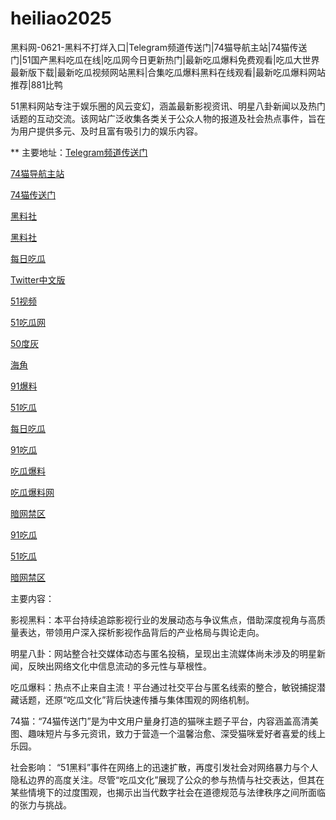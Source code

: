 # heiliao2025
黑料网-0621-黑料不打烊入口|Telegram频道传送门|74猫导航主站|74猫传送门|51国产黑料吃瓜在线|吃瓜网今日更新热门|最新吃瓜爆料免费观看|吃瓜大世界最新版下载|最新吃瓜视频网站黑料|合集吃瓜爆料黑料在线观看|最新吃瓜爆料网站推荐|881比鸭

51黑料网站专注于娱乐圈的风云变幻，涵盖最新影视资讯、明星八卦新闻以及热门话题的互动交流。该网站广泛收集各类关于公众人物的报道及社会热点事件，旨在为用户提供多元、及时且富有吸引力的娱乐内容。

** 主要地址：<a href="https://74mao.com/">Telegram频道传送门</a>

<a href="https://74mao.com/">74猫导航主站</a>

<a href="https://74mao.com/">74猫传送门</a>

<a href="https://hls-59.pages.dev/">黑料社</a>

<a href="https://hl4546.pages.dev/">黑料社</a>

<a href="https://cg25-4.pages.dev/">每日吃瓜</a>

<a href="https://tt-01.pages.dev/">Twitter中文版</a>

<a href="https://hj-1301.pages.dev/">51视频</a>

<a href="https://pi98.pages.dev/">51吃瓜网</a>

<a href="https://pi1-01.pages.dev/">50度灰</a>

<a href="https://hj-1295.pages.dev/">海角</a>

<a href="https://cg65-01.pages.dev/">91爆料</a>

<a href="https://cg17-5.pages.dev/">51吃瓜</a>

<a href="https://cg165.pages.dev/">每日吃瓜</a>

<a href="https://cg40-3.pages.dev/">91吃瓜</a>

<a href="https://cg77-66.pages.dev/">吃瓜爆料</a>

<a href="https://cg765.pages.dev/">吃瓜爆料网</a>

<a href="https://pi114.pages.dev/">暗网禁区</a>

<a href="https://pi24-01.pages.dev/">91吃瓜</a>

<a href="https://pi21.pages.dev/">51吃瓜</a>

<a href="https://pi02-02.pages.dev/">暗网禁区</a>


主要内容：

影视黑料：本平台持续追踪影视行业的发展动态与争议焦点，借助深度视角与高质量表达，带领用户深入探析影视作品背后的产业格局与舆论走向。

明星八卦：网站整合社交媒体动态与匿名投稿，呈现出主流媒体尚未涉及的明星新闻，反映出网络文化中信息流动的多元性与草根性。

吃瓜爆料：热点不止来自主流！平台通过社交平台与匿名线索的整合，敏锐捕捉潜藏话题，还原“吃瓜文化”背后快速传播与集体围观的网络机制。

74猫：“74猫传送门”是为中文用户量身打造的猫咪主题子平台，内容涵盖高清美图、趣味短片与多元资讯，致力于营造一个温馨治愈、深受猫咪爱好者喜爱的线上乐园。

社会影响：
“51黑料”事件在网络上的迅速扩散，再度引发社会对网络暴力与个人隐私边界的高度关注。尽管“吃瓜文化”展现了公众的参与热情与社交表达，但其在某些情境下的过度围观，也揭示出当代数字社会在道德规范与法律秩序之间所面临的张力与挑战。
